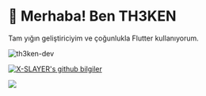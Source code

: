# 👋 Merhaba! Ben TH3KEN

Tam yığın geliştiriciyim ve çoğunlukla Flutter kullanıyorum.

<p align="left"> <img src="https://komarev.com/ghpvc/?username=th3ken-dev&label=Views&color=blue&style=plastic" alt="th3ken-dev" /> </p>

[![X-SLAYER's github bilgiler](https://github-readme-stats.vercel.app/api?username=th3ken-dev&show_icons=true)](https://github.com/th3ken-dev/TH3KEN)

<a href="https://github.com/th3ken-dev">
  <img align="center" src="https://github-readme-stats.vercel.app/api/top-langs/?username=th3ken-dev&theme=light&hide_langs_below=1" />
</a>
